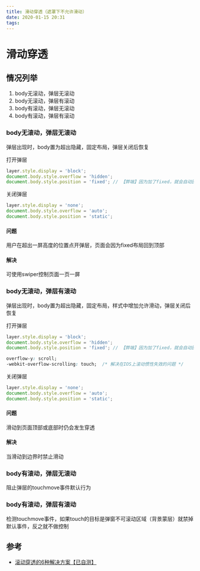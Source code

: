 ```yaml
---
title: 滑动穿透（遮罩下不允许滑动）
date: 2020-01-15 20:31
tags:
---
```


# 滑动穿透

## 情况列举

1. body无滚动，弹层无滚动
2. body无滚动，弹层有滚动
3. body有滚动，弹层无滚动
4. body有滚动，弹层有滚动

### body无滚动，弹层无滚动

弹层出现时，body置为超出隐藏，固定布局，弹层关闭后恢复

打开弹层
```js
layer.style.display = 'block';
document.body.style.overflow = 'hidden';
document.body.style.position = 'fixed'; // 【弊端】因为加了fixed，就会自动回滚到顶部
```

关闭弹层
```js
layer.style.display = 'none';
document.body.style.overflow = 'auto';
document.body.style.position = 'static';
```

#### 问题

用户在超出一屏高度的位置点开弹层，页面会因为fixed布局回到顶部

#### 解决

可使用swiper控制页面一页一屏

### body无滚动，弹层有滚动

弹层出现时，body置为超出隐藏，固定布局，样式中增加允许滑动，弹层关闭后恢复

打开弹层
```js
layer.style.display = 'block';
document.body.style.overflow = 'hidden';
document.body.style.position = 'fixed'; // 【弊端】因为加了fixed，就会自动回滚到顶部
```

```css
overflow-y: scroll;
-webkit-overflow-scrolling: touch;  /* 解决在IOS上滚动惯性失效的问题 */
```

关闭弹层
```js
layer.style.display = 'none';
document.body.style.overflow = 'auto';
document.body.style.position = 'static';
```

#### 问题

滑动到页面顶部或底部时仍会发生穿透

#### 解决

当滑动到边界时禁止滑动

### body有滚动，弹层无滚动

阻止弹层的touchmove事件默认行为

### body有滚动，弹层有滚动

检测touchmove事件，如果touch的目标是弹窗不可滚动区域（背景蒙层）就禁掉默认事件，反之就不做控制

## 参考

- [滚动穿透的6种解决方案【已自测】](https://www.cnblogs.com/padding1015/p/10568070.html)

